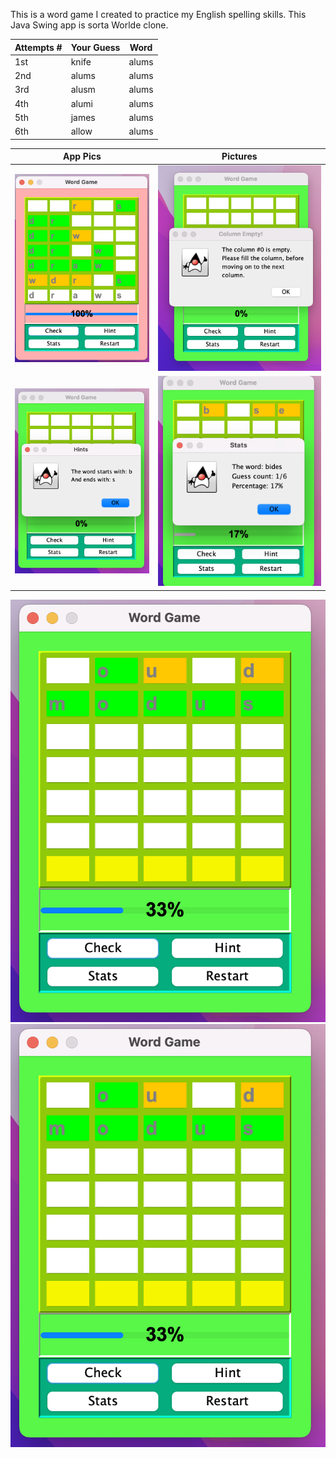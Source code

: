 This is a word game I created to practice my English spelling skills. This 
Java Swing app is sorta Worlde clone. 

Attempts # | Your Guess | Word
--- |------------| ---
1st | knife      |alums
2nd| alums      |alums
3rd| alusm      |alums
4th| alumi      |alums
5th| james      |alums
6th| allow      |alums

App Pics             |  Pictures
:-------------------------:|:-------------------------:
![](https://github.com/Ayanle99/WordGame/blob/master/src/WordGame/pics/first_pic.png)  |  ![](https://github.com/Ayanle99/WordGame/blob/master/src/WordGame/pics/second_pic.png)
![](https://github.com/Ayanle99/WordGame/blob/master/src/WordGame/pics/third_pic.png) | ![](https://github.com/Ayanle99/WordGame/blob/master/src/WordGame/pics/fourth_pic.png)
![](https://github.com/Ayanle99/WordGame/blob/master/src/WordGame/pics/fifth_pic.png)
![](https://github.com/Ayanle99/WordGame/blob/master/src/WordGame/pics/fifth_pic.png)